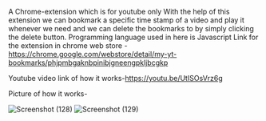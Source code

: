 A Chrome-extension which is for youtube only
With the help of this extension we can bookmark a specific time stamp of a video and play it whenever we need and we can delete the bookmarks to by simply clicking the delete button.
Programming language used in here is Javascript
Link for the extension in chrome web store - https://chrome.google.com/webstore/detail/my-yt-bookmarks/phjpmbgaknbpinibjgneengpkljbcgkp

Youtube video link of how it works-https://youtu.be/UtISOsVrz6g

Picture of how it works-

![Screenshot (128)](https://user-images.githubusercontent.com/93263133/196045946-744e9cb2-3ae2-4631-a54c-6526564d89c3.png)
![Screenshot (129)](https://user-images.githubusercontent.com/93263133/196045955-f58e8af7-995d-4b54-8d74-e1b43ae87192.png)
